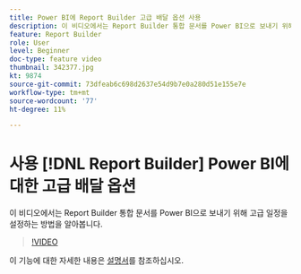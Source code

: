 ```yaml
---
title: Power BI에 Report Builder 고급 배달 옵션 사용
description: 이 비디오에서는 Report Builder 통합 문서를 Power BI으로 보내기 위해 고급 일정을 설정하는 방법을 배웁니다.
feature: Report Builder
role: User
level: Beginner
doc-type: feature video
thumbnail: 342377.jpg
kt: 9874
source-git-commit: 73dfeab6c698d2637e54d9b7e0a280d51e155e7e
workflow-type: tm+mt
source-wordcount: '77'
ht-degree: 11%

---
```



# 사용 [!DNL Report Builder] Power BI에 대한 고급 배달 옵션

이 비디오에서는 Report Builder 통합 문서를 Power BI으로 보내기 위해 고급 일정을 설정하는 방법을 알아봅니다.

>[!VIDEO](https://video.tv.adobe.com/v/342377/?quality=12&learn=on)

이 기능에 대한 자세한 내용은 [설명서](https://experienceleague.adobe.com/docs/analytics/analyze/report-builder/publish-powerbi/power-bi.html?lang=en)를 참조하십시오.